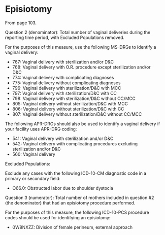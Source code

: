 # Episiotomy

From [](https://www.leapfroggroup.org/sites/default/files/Files/2019HospitalSurvey_20190529_v8.0%20%28version%203%29.pdf) page 103.

Question 2 (denominator): Total number of vaginal deliveries during the reporting time period, with
Excluded Populations removed.

For the purposes of this measure, use the following MS-DRGs to identify a vaginal delivery:

- 767: Vaginal delivery with sterilization and/or D&C
- 768: Vaginal delivery with O.R. procedure except sterilization and/or D&C
- 774: Vaginal delivery with complicating diagnoses
- 775: Vaginal delivery without complicating diagnoses
- 796: Vaginal delivery with sterilization/D&C with MCC
- 797: Vaginal delivery with sterilization/D&C with CC
- 798: Vaginal delivery with sterilization/D&C without CC/MCC
- 805: Vaginal delivery without sterilization/D&C with MCC
- 806: Vaginal delivery without sterilization/D&C with CC
- 807: Vaginal delivery without sterilization/D&C without CC/MCC

The following APR-DRGs should also be used to identify a vaginal delivery if your facility uses APR-DRG
coding:

- 541: Vaginal delivery with sterilization and/or D&C
- 542: Vaginal delivery with complicating procedures excluding sterilization and/or D&C
- 560: Vaginal delivery

Excluded Populations:

Exclude any cases with the following ICD-10-CM diagnostic code in a primary or secondary field:

 - O66.0: Obstructed labor due to shoulder dystocia


Question 3 (numerator): Total number of mothers included in question #2 (the denominator) that had an
episiotomy procedure performed.

For the purposes of this measure, the following ICD-10-PCS procedure codes should be used for
identifying an episiotomy:

- 0W8NXZZ: Division of female perineum, external approach
